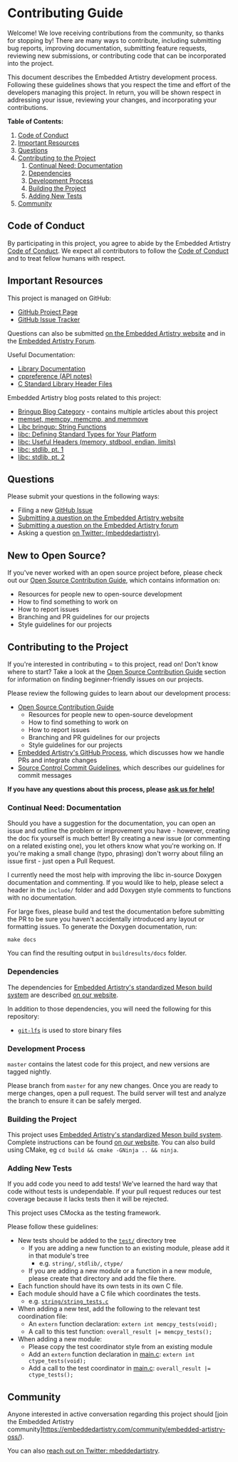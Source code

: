 # Contributing Guide

Welcome! We love receiving contributions from the community, so thanks for stopping by! There are many ways to contribute, including submitting bug reports, improving documentation, submitting feature requests, reviewing new submissions, or contributing code that can be incorporated into the project.

This document describes the Embedded Artistry development process. Following these guidelines shows that you respect the time and effort of the developers managing this project. In return, you will be shown respect in addressing your issue, reviewing your changes, and incorporating your contributions.

**Table of Contents:**

1. [Code of Conduct](#code-of-conduct)
2. [Important Resources](#important-resources)
3. [Questions](#questions)
7. [Contributing to the Project](#contributing-to-the-project)
	1. [Continual Need: Documentation](#continual-need-documentation)
	2. [Dependencies](#dependencies)
	3. [Development Process](#development-process)
	4. [Building the Project](#building-the-project)
	5. [Adding New Tests](#adding-new-tests)
9. [Community](#community)


## Code of Conduct

By participating in this project, you agree to abide by the Embedded Artistry [Code of Conduct](CODE_OF_CONDUCT.md). We expect all contributors to follow the [Code of Conduct](CODE_OF_CONDUCT.md) and to treat fellow humans with respect.

## Important Resources

This project is managed on GitHub:

* [GitHub Project Page](https://github.com/embeddedartistry/libc/)
* [GitHub Issue Tracker](https://github.com/embeddedartistry/libc/issues)

Questions can also be submitted [on the Embedded Artistry website](https://embeddedartistry.com/contact) and in the [Embedded Artistry Forum](https://embeddedartistry.com/community/embedded-artistry-oss/).

Useful Documentation:

* [Library Documentation](https://embeddedartistry.github.io/libc/index.html)
* [cppreference (API notes)](http://en.cppreference.com)
* [C Standard Library Header Files](http://en.cppreference.com/w/c/header)

Embedded Artistry blog posts related to this project:

* [Bringup Blog Category](https://embeddedartistry.com/blog?category=Bringup) - contains multiple articles about this project
* [memset, memcpy, memcmp, and memmove](https://embeddedartistry.com/blog/2017/3/7/implementing-memset-memcpy-and-memmove)
* [Libc bringup: String Functions](https://embeddedartistry.com/blog/2017/3/9/string-functions)
* [libc: Defining Standard Types for Your Platform](https://embeddedartistry.com/blog/2017/4/11/libc-defining-standard-types-for-your-platform)
* [libc: Useful Headers (memory, stdbool, endian, limits)](https://embeddedartistry.com/blog/2017/4/11/libc-some-important-headers)
* [libc: stdlib, pt. 1](https://embeddedartistry.com/blog/2017/4/10/libc-stdlib)
* [libc: stdlib, pt. 2](https://embeddedartistry.com/blog/2017/10/18/implementing-libc-stdlib-pt-2)

## Questions

Please submit your questions in the following ways:

* Filing a new [GitHub Issue](https://github.com/embeddedartistry/libc/issues)
* [Submitting a question on the Embedded Artistry website](https://embeddedartistry.com/contact)
* [Submitting a question on the Embedded Artistry forum](https://embeddedartistry.com/community/embedded-artistry-oss/)
* Asking a question [on Twitter: (mbeddedartistry)](https://twitter.com/mbeddedartistry/).

## New to Open Source?

If you've never worked with an open source project before, please check out our [Open Source Contribution Guide](https://embeddedartistry.com/fieldatlas/open-source-contribution-guide/), which contains information on:

* Resources for people new to open-source development
* How to find something to work on
* How to report issues
* Branching and PR guidelines for our projects
* Style guidelines for our projects

## Contributing to the Project

If you're interested in contributing = to this project, read on! Don't know where to start? Take a look at the [Open Source Contribution Guide](https://embeddedartistry.com/fieldatlas/open-source-contribution-guide/) section for information on finding beginner-friendly issues on our projects.

Please review the following guides to learn about our development process:

* [Open Source Contribution Guide](https://embeddedartistry.com/fieldatlas/open-source-contribution-guide/)
	* Resources for people new to open-source development
	- How to find something to work on
	- How to report issues
	- Branching and PR guidelines for our projects
	- Style guidelines for our projects
* [Embedded Artistry's GitHub Process](https://embeddedartistry.com/fieldatlas/embedded-artistrys-github-process/), which discusses how we handle PRs and integrate changes
* [Source Control Commit Guidelines](https://embeddedartistry.com/fieldatlas/source-control-commit-guidelines/), which describes our guidelines for commit messages

**If you have any questions about this process, please [ask us for help!](#questions)**

### Continual Need: Documentation

Should you have a suggestion for the documentation, you can open an issue and outline the problem or improvement you have - however, creating the doc fix yourself is much better! By creating a new issue (or commenting on a related existing one), you let others know what you're working on. If you're making a small change (typo, phrasing) don't worry about filing an issue first - just open a Pull Request.

I currently need the most help with improving the libc in-source Doxygen documentation and commenting. If you would like to help, please select a header in the `include/` folder and add Doxygen style comments to functions with no documentation.

For large fixes, please build and test the documentation before submitting the PR to be sure you haven't accidentally introduced any layout or formatting issues. To generate the Doxygen documentation, run:

```
make docs
```

You can find the resulting output in `buildresults/docs` folder.

### Dependencies

The dependencies for [Embedded Artistry's standardized Meson build system](https://embeddedartistry.com/fieldatlas/embedded-artistrys-standardized-meson-build-system/) are described [on our website](https://embeddedartistry.com/fieldatlas/embedded-artistrys-standardized-meson-build-system/).

In addition to those dependencies, you will need the following for this repository:

* [`git-lfs`](https://git-lfs.github.com) is used to store binary files

### Development Process

`master` contains the latest code for this project, and new versions are tagged nightly.

Please branch from `master` for any new changes. Once you are ready to merge changes, open a pull request. The build server will test and analyze the branch to ensure it can be safely merged.

### Building the Project

This project uses [Embedded Artistry's standardized Meson build system](https://embeddedartistry.com/fieldatlas/embedded-artistrys-standardized-meson-build-system/). Complete instructions can be found [on our website](https://embeddedartistry.com/fieldatlas/embedded-artistrys-standardized-meson-build-system/).
You can also build using CMake, eg `cd build && cmake -GNinja .. && ninja`.

### Adding New Tests

If you add code you need to add tests! We’ve learned the hard way that code without tests is undependable. If your pull request reduces our test coverage because it lacks tests then it will be rejected.

This project uses CMocka as the testing framework.

Please follow these guidelines:

* New tests should be added to the [`test/`](../test/) directory tree
	* If you are adding a new function to an existing module, please add it in that module's tree
		* e.g. `string/`, `stdlib/`, `ctype/`
	* If you are adding a new module or a function in a new module, please create that directory and add the file there.
* Each function should have its own tests in its own C file.
* Each module should have a C file which coordinates the tests.
	* e.g. [`string/string_tests.c`](../test/string/string_tests.c)
* When adding a new test, add the following to the relevant test coordination file:
	* An `extern` function declaration: `extern int memcpy_tests(void);`
	* A call to this test function: `overall_result |= memcpy_tests();`
* When adding a new module:
	* Please copy the test coordinator style from an existing module
	* Add an `extern` function declaration in [main.c](../test/main.c): `extern int ctype_tests(void);`
	* Add a call to the test coordinator in [main.c](../test/main.c): `overall_result |= ctype_tests();`

## Community

Anyone interested in active conversation regarding this project should [join the Embedded Artistry community]https://embeddedartistry.com/community/embedded-artistry-oss/).

You can also [reach out on Twitter: mbeddedartistry](https://twitter.com/mbeddedartistry/).
